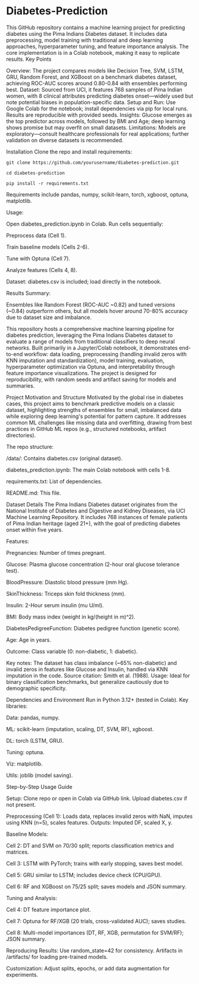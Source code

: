 # Diabetes-Prediction

This GitHub repository contains a machine learning project for predicting diabetes using the Pima Indians Diabetes dataset. It includes data preprocessing, model training with traditional and deep learning approaches, hyperparameter tuning, and feature importance analysis. The core implementation is in a Colab notebook, making it easy to replicate results.
Key Points


Overview: The project compares models like Decision Tree, SVM, LSTM, GRU, Random Forest, and XGBoost on a benchmark diabetes dataset, achieving ROC-AUC scores around 0.80-0.84 with ensembles performing best.
Dataset: Sourced from UCI, it features 768 samples of Pima Indian women, with 8 clinical attributes predicting diabetes onset—widely used but note potential biases in population-specific data.
Setup and Run: Use Google Colab for the notebook; install dependencies via pip for local runs. Results are reproducible with provided seeds.
Insights: Glucose emerges as the top predictor across models, followed by BMI and Age; deep learning shows promise but may overfit on small datasets.
Limitations: Models are exploratory—consult healthcare professionals for real applications; further validation on diverse datasets is recommended.


Installation
Clone the repo and install requirements:

    git clone https://github.com/yourusername/diabetes-prediction.git
    
    cd diabetes-prediction
    
    pip install -r requirements.txt


Requirements include pandas, numpy, scikit-learn, torch, xgboost, optuna, matplotlib.

Usage:

Open diabetes_prediction.ipynb in Colab. Run cells sequentially:

Preprocess data (Cell 1).

Train baseline models (Cells 2-6).

Tune with Optuna (Cell 7).

Analyze features (Cells 4, 8).


Dataset: diabetes.csv is included; load directly in the notebook.

Results Summary:

Ensembles like Random Forest (ROC-AUC ~0.82) and tuned versions (~0.84) outperform others, but all models hover around 70-80% accuracy due to dataset size and imbalance.


This repository hosts a comprehensive machine learning pipeline for diabetes prediction, leveraging the Pima Indians Diabetes dataset to evaluate a range of models from traditional classifiers to deep neural networks. Built primarily in a Jupyter/Colab notebook, it demonstrates end-to-end workflow: data loading, preprocessing (handling invalid zeros with KNN imputation and standardization), model training, evaluation, hyperparameter optimization via Optuna, and interpretability through feature importance visualizations. The project is designed for reproducibility, with random seeds and artifact saving for models and summaries.


Project Motivation and Structure
Motivated by the global rise in diabetes cases, this project aims to benchmark predictive models on a classic dataset, highlighting strengths of ensembles for small, imbalanced data while exploring deep learning's potential for pattern capture. It addresses common ML challenges like missing data and overfitting, drawing from best practices in GitHub ML repos (e.g., structured notebooks, artifact directories).


The repo structure:

/data/: Contains diabetes.csv (original dataset).

diabetes_prediction.ipynb: The main Colab notebook with cells 1-8.

requirements.txt: List of dependencies.

README.md: This file.


Dataset Details
The Pima Indians Diabetes dataset originates from the National Institute of Diabetes and Digestive and Kidney Diseases, via UCI Machine Learning Repository. It includes 768 instances of female patients of Pima Indian heritage (aged 21+), with the goal of predicting diabetes onset within five years.


Features:

Pregnancies: Number of times pregnant.

Glucose: Plasma glucose concentration (2-hour oral glucose tolerance test).

BloodPressure: Diastolic blood pressure (mm Hg).

SkinThickness: Triceps skin fold thickness (mm).

Insulin: 2-Hour serum insulin (mu U/ml).

BMI: Body mass index (weight in kg/(height in m)^2).

DiabetesPedigreeFunction: Diabetes pedigree function (genetic score).

Age: Age in years.


Outcome: Class variable (0: non-diabetic, 1: diabetic).



Key notes: The dataset has class imbalance (~65% non-diabetic) and invalid zeros in features like Glucose and Insulin, handled via KNN imputation in the code. Source citation: Smith et al. (1988). Usage: Ideal for binary classification benchmarks, but generalize cautiously due to demographic specificity.



Dependencies and Environment
Run in Python 3.12+ (tested in Colab). Key libraries:

Data: pandas, numpy.

ML: scikit-learn (imputation, scaling, DT, SVM, RF), xgboost.

DL: torch (LSTM, GRU).

Tuning: optuna.

Viz: matplotlib.

Utils: joblib (model saving).


Step-by-Step Usage Guide

Setup: Clone repo or open in Colab via GitHub link. Upload diabetes.csv if not present.


Preprocessing (Cell 1): Loads data, replaces invalid zeros with NaN, imputes using KNN (n=5), scales features. Outputs: Imputed DF, scaled X, y.


Baseline Models:

Cell 2: DT and SVM on 70/30 split; reports classification metrics and matrices.

Cell 3: LSTM with PyTorch; trains with early stopping, saves best model.

Cell 5: GRU similar to LSTM; includes device check (CPU/GPU).

Cell 6: RF and XGBoost on 75/25 split; saves models and JSON summary.



Tuning and Analysis:

Cell 4: DT feature importance plot.

Cell 7: Optuna for RF/XGB (20 trials, cross-validated AUC); saves studies.

Cell 8: Multi-model importances (DT, RF, XGB, permutation for SVM/RF); JSON summary.



Reproducing Results: Use random_state=42 for consistency. Artifacts in /artifacts/ for loading pre-trained models.

Customization: Adjust splits, epochs, or add data augmentation for experiments.
